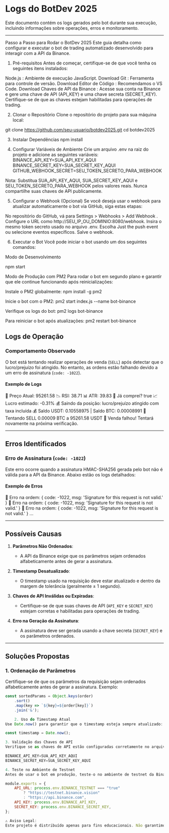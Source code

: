 # Logs do BotDev 2025

Este documento contém os logs gerados pelo bot durante sua execução, incluindo informações sobre operações, erros e monitoramento.

---

Passo a Passo para Rodar o BotDev 2025
Este guia detalha como configurar e executar o bot de trading automatizado desenvolvido para interagir com a API da Binance.

1. Pré-requisitos
Antes de começar, certifique-se de que você tenha os seguintes itens instalados:

Node.js : Ambiente de execução JavaScript.
Download
Git : Ferramenta para controle de versão.
Download
Editor de Código : Recomendamos o VS Code.
Download
Chaves de API da Binance :
Acesse sua conta na Binance e gere uma chave de API (API_KEY) e uma chave secreta (SECRET_KEY).
Certifique-se de que as chaves estejam habilitadas para operações de trading.

2. Clonar o Repositório
Clone o repositório do projeto para sua máquina local:

git clone https://github.com/seu-usuario/botdev2025.git
cd botdev2025

3. Instalar Dependências
npm install

4. Configurar Variáveis de Ambiente
Crie um arquivo .env na raiz do projeto e adicione as seguintes variáveis:
BINANCE_API_KEY=SUA_API_KEY_AQUI
BINANCE_SECRET_KEY=SUA_SECRET_KEY_AQUI
GITHUB_WEBHOOK_SECRET=SEU_TOKEN_SECRETO_PARA_WEBHOOK

Nota: Substitua SUA_API_KEY_AQUI, SUA_SECRET_KEY_AQUI e SEU_TOKEN_SECRETO_PARA_WEBHOOK pelos valores reais. Nunca compartilhe suas chaves de API publicamente. 

5. Configurar o Webhook (Opcional)
Se você deseja usar o webhook para atualizar automaticamente o bot via GitHub, siga estas etapas:

No repositório do GitHub, vá para Settings > Webhooks > Add Webhook .
Configure o URL como http://SEU_IP_OU_DOMINIO:8080/webhook.
Insira o mesmo token secreto usado no arquivo .env.
Escolha Just the push event ou selecione eventos específicos.
Salve o webhook.

6. Executar o Bot
Você pode iniciar o bot usando um dos seguintes comandos:

Modo de Desenvolvimento

npm start

Modo de Produção com PM2
Para rodar o bot em segundo plano e garantir que ele continue funcionando após reinicializações:

Instale o PM2 globalmente:
npm install -g pm2

Inicie o bot com o PM2:
pm2 start index.js --name bot-binance

Verifique os logs do bot:
pm2 logs bot-binance

Para reiniciar o bot após atualizações:
pm2 restart bot-binance

## Logs de Operação

### Comportamento Observado
O bot está tentando realizar operações de venda (`SELL`) após detectar que o lucro/prejuízo foi atingido. No entanto, as ordens estão falhando devido a um erro de assinatura (`code: -1022`).

#### Exemplo de Logs

📌 Preço Atual: 95261.58
📉 RSI: 38.71
📊 ATR: 39.83
🤖 Já comprei? true
📈 Lucro estimado: -0.31%
💰 Saindo da posição: lucro/prejuízo atingido com taxa incluída
💰 Saldo USDT: 0.10558975 | Saldo BTC: 0.00008991
📌 Tentando SELL 0.00009 BTC a 95261.58 USDT
🚨 Venda falhou! Tentará novamente na próxima verificação.


---

## Erros Identificados

### Erro de Assinatura (`code: -1022`)
Este erro ocorre quando a assinatura HMAC-SHA256 gerada pelo bot não é válida para a API da Binance. Abaixo estão os logs detalhados:

#### Exemplo de Erros

🚨 Erro na ordem: { code: -1022, msg: 'Signature for this request is not valid.' }
🚨 Erro na ordem: { code: -1022, msg: 'Signature for this request is not valid.' }
🚨 Erro na ordem: { code: -1022, msg: 'Signature for this request is not valid.' }
...


---

## Possíveis Causas

1. **Parâmetros Não Ordenados**:
   - A API da Binance exige que os parâmetros sejam ordenados alfabeticamente antes de gerar a assinatura.

2. **Timestamp Desatualizado**:
   - O timestamp usado na requisição deve estar atualizado e dentro da margem de tolerância (geralmente ± 1 segundo).

3. **Chaves de API Inválidas ou Expiradas**:
   - Certifique-se de que suas chaves de API (`API_KEY` e `SECRET_KEY`) estejam corretas e habilitadas para operações de trading.

4. **Erro na Geração da Assinatura**:
   - A assinatura deve ser gerada usando a chave secreta (`SECRET_KEY`) e os parâmetros ordenados.

---

## Soluções Propostas

### 1. Ordenação de Parâmetros
Certifique-se de que os parâmetros da requisição sejam ordenados alfabeticamente antes de gerar a assinatura. Exemplo:

```javascript
const sortedParams = Object.keys(order)
    .sort()
    .map(key => `${key}=${order[key]}`)
    .join('&');

    2. Uso do Timestamp Atual
Use Date.now() para garantir que o timestamp esteja sempre atualizado:

const timestamp = Date.now();

3. Validação das Chaves de API
Verifique se as chaves de API estão configuradas corretamente no arquivo .env:

BINANCE_API_KEY=SUA_API_KEY_AQUI
BINANCE_SECRET_KEY=SUA_SECRET_KEY_AQUI

4. Teste no Ambiente de Testnet
Antes de usar o bot em produção, teste-o no ambiente de testnet da Binance:

module.exports = {
    API_URL: process.env.BINANCE_TESTNET === "true"
        ? "https://testnet.binance.vision"
        : "https://api.binance.com",
    API_KEY: process.env.BINANCE_API_KEY,
    SECRET_KEY: process.env.BINANCE_SECRET_KEY,
};

⚠️ Aviso Legal:
Este projeto é distribuído apenas para fins educacionais. Não garantimos qualquer tipo de lucro e não nos responsabilizamos por eventuais perdas ou danos financeiros decorrentes do uso do bot. Use por sua conta e risco.
